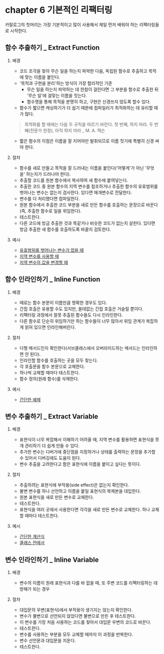 # chapter 6 기본적인 리팩터링

카탈로그의 첫머리는 가장 기본적이고 많이 사용해서 제일 먼저 배워야 하는 리팩터링들로 시작한다.

## 함수 추출하기 \_ Extract Function

1. 배경

   - 코드 조각을 찾아 무슨 일을 하는지 파악한 다음, 독립된 함수로 추출하고 목적에 맞는 이름을 붙인다.
   - '목적과 구현을 분리'하는 방식이 가장 합리적인 기준
     - 무슨 일을 하는지 파악하는 데 한참이 걸린다면 그 부분을 함수로 추출한 뒤 '무슨 일'에 걸맞는 이름을 짓는다.
     - 함수명을 통해 목적을 분명히 하고, 구현은 신경쓰지 않도록 할수 있다.
   - 함수가 짧으면 캐싱하기가 더 쉽기 때문에 컴파일러가 최적화하는 데 유리할 때가 많다.

   > 최적화를 할 때에는 다음 두 규칙을 따르기 바란다. 첫 번째, 하지 마라. 두 번째(전문가 한정), 아직 하지 마라 \_ M. A. 잭슨

   - 짧은 함수의 이점은 이름을 잘 지어야만 발휘되므로 이름 짓기에 특별히 신경 써야 한다.

2. 절차

   - 함수를 새로 만들고 목적을 잘 드러내는 이름을 붙인다('어떻게'가 아닌 '무엇을' 하는지가 드러나야 한다).
   - 추출할 코드를 원본 함수에서 복사하여 새 함수에 붙여넣는다.
   - 추출한 코드 중 원본 함수의 지역 변수를 참조하거나 추출한 함수의 유효범위를 벗어나는 변수는 없는지 검사한다. 있다면 매개변수로 전달한다.
   - 변수를 다 처리했다면 컴파일한다.
   - 원본 함수에서 추출한 코드 부분을 새로 만든 함수를 호출하는 문장으로 바꾼다(즉, 추출한 함수로 일을 위임한다).
   - 테스트한다.
   - 다른 코드에 방금 추출한 것과 똑같거나 비슷한 코드가 없는지 살핀다. 있다면 방금 추출한 새 함수를 호출하도록 바꿀지 검토한다.

3. 예시
   - [유효범위를 벗어나는 변수가 없을 때](ex_6_1/1.js)
   - [지역 변수를 사용할 때](ex_6_1/2.js)
   - [지역 변수의 값을 변경할 때](ex_6_1/3.js)

## 함수 인라인하기 \_ Inline Function

1. 배경

   - 때로는 함수 본문이 이름만큼 명확한 경우도 있다.
   - 간접 호출은 유용할 수도 있지만, 쓸데없는 간접 호출은 거슬릴 뿐이다.
   - 리팩터링 과정에서 잘못 추출된 함수들도 다시 인라인한다.
   - 다른 함수로 단순히 위임하기만 하는 함수들이 너무 많아서 위임 관계가 복잡하게 얽혀 있으면 인라인해버린다.

2. 절차

   - 다형 메서드인지 확인한다(서브클래스에서 오버라이드하는 메서드는 인라인하면 안 된다).
   - 인라인할 함수를 호출하는 곳을 모두 찾는다.
   - 각 호출문을 함수 본문으로 교체한다.
   - 하나씩 교체할 때마다 테스트한다.
   - 함수 정의(원래 함수)를 삭제한다.

3. 예시

   - [간단한 예제](ex_6_2/1.js)

## 변수 추출하기 \_ Extract Variable

1. 배경

   - 표현식이 너무 복잡해서 이해하기 어려울 때, 지역 변수를 활용하면 표현식을 쪼개 관리하기 더 쉽게 만들 수 있다.
   - 추가한 변수는 디버거에 중단점을 지정하거나 상태를 출력하는 문장을 추가할 수 있어서 디버깅에도 도움이 된다.
   - 변수 추출을 고려한다고 함은 표현식에 이름을 붙이고 싶다는 뜻이다.

2. 절차

   - 추출하려는 표현식에 부작용(side effect)은 없는지 확인한다.
   - 불변 변수를 하나 선언하고 이름을 붙일 표현식의 복제본을 대입한다.
   - 원본 표현식을 새로 만든 변수로 교체한다.
   - 테스트한다.
   - 표현식을 여러 곳에서 사용한다면 각각을 새로 만든 변수로 교체한다. 하나 교체할 때마다 테스트한다.

3. 예시

   - [간단한 계산식](ex_6_3/1.js)
   - [클래스 안에서](ex_6_3/2.js)

## 변수 인라인하기 \_ Inline Variable

1. 배경

   - 변수의 이름이 원래 표현식과 다를 바 없을 때, 또 주변 코드를 리팩터링하는 데 방해가 되는 경우

2. 절차

   - 대입문의 우변(표현식)에서 부작용이 생기지는 않는지 확인한다.
   - 변수가 불변으로 선언되지 않았다면 불변으로 만든 후 테스트한다.
   - 이 변수를 가장 처음 사용하는 코드를 찾아서 대입문 우변의 코드로 바꾼다.
   - 테스트한다.
   - 변수를 사용하는 부분을 모두 교체할 때까지 이 과정을 반복한다.
   - 변수 선언문과 대입문을 지운다.
   - 테스트한다.
